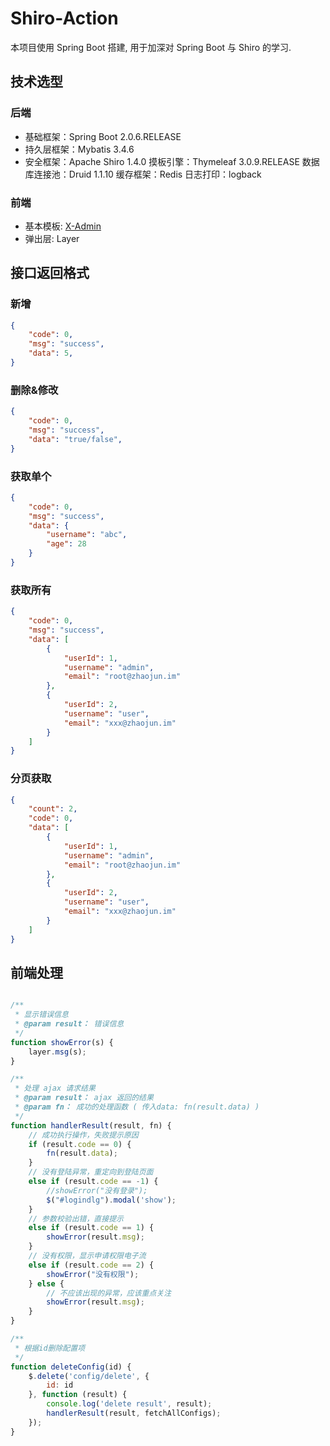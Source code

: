 # Shiro-Action

本项目使用 Spring Boot 搭建, 用于加深对 Spring Boot 与 Shiro 的学习.

## 技术选型

### 后端
* 基础框架：Spring Boot 2.0.6.RELEASE
* 持久层框架：Mybatis 3.4.6
* 安全框架：Apache Shiro 1.4.0
摸板引擎：Thymeleaf 3.0.9.RELEASE
数据库连接池：Druid 1.1.10
缓存框架：Redis
日志打印：logback

### 前端
* 基本模板: [X-Admin](http://x.xuebingsi.com/)
* 弹出层: Layer

## 接口返回格式

### 新增
```json
{
    "code": 0,
    "msg": "success",
    "data": 5,
}
```

### 删除&修改
```json
{
    "code": 0,
    "msg": "success",
    "data": "true/false",
}
```

### 获取单个
```json
{
    "code": 0,
    "msg": "success",
    "data": {
        "username": "abc",
        "age": 28
    }
}
```

### 获取所有
```json
{
    "code": 0,
    "msg": "success",
    "data": [
        {
            "userId": 1,
            "username": "admin",
            "email": "root@zhaojun.im"
        },
        {
            "userId": 2,
            "username": "user",
            "email": "xxx@zhaojun.im"
        }
    ]
}
```

### 分页获取
```json
{
    "count": 2,
    "code": 0,
    "data": [
        {
            "userId": 1,
            "username": "admin",
            "email": "root@zhaojun.im"
        },
        {
            "userId": 2,
            "username": "user",
            "email": "xxx@zhaojun.im"
        }
    ]
}
```

## 前端处理
```javascript

/**
 * 显示错误信息
 * @param result： 错误信息
 */
function showError(s) {
    layer.msg(s);
}

/**
 * 处理 ajax 请求结果
 * @param result： ajax 返回的结果
 * @param fn： 成功的处理函数 ( 传入data: fn(result.data) )
 */
function handlerResult(result, fn) {
    // 成功执行操作，失败提示原因
    if (result.code == 0) {
        fn(result.data);
    }
    // 没有登陆异常，重定向到登陆页面
    else if (result.code == -1) {
        //showError("没有登录");
        $("#logindlg").modal('show');
    }
    // 参数校验出错，直接提示
    else if (result.code == 1) {
        showError(result.msg);
    }
    // 没有权限，显示申请权限电子流
    else if (result.code == 2) {
        showError("没有权限");
    } else {
        // 不应该出现的异常，应该重点关注
        showError(result.msg);
    }
}

/**
 * 根据id删除配置项
 */
function deleteConfig(id) {
    $.delete('config/delete', {
        id: id
    }, function (result) {
        console.log('delete result', result);
        handlerResult(result, fetchAllConfigs);
    });
}
```
